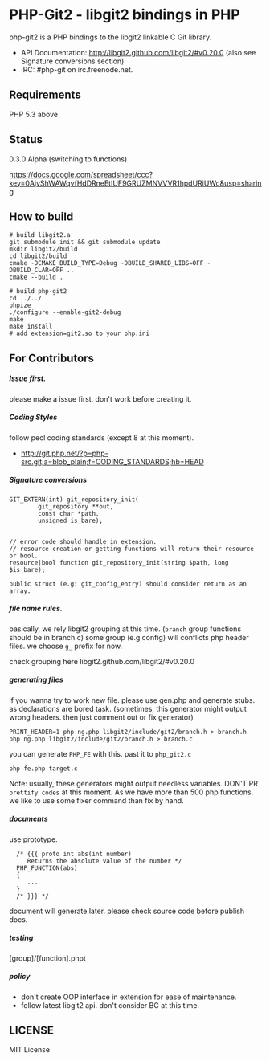# PHP-Git2 - libgit2 bindings in PHP

php-git2 is a PHP bindings to the libgit2 linkable C Git library. 

* API Documentation: http://libgit2.github.com/libgit2/#v0.20.0 (also see Signature conversions section)
* IRC: #php-git on irc.freenode.net.

## Requirements

PHP 5.3 above

## Status

0.3.0 Alpha (switching to functions)

https://docs.google.com/spreadsheet/ccc?key=0AjvShWAWqvfHdDRneEtIUF9GRUZMNVVVR1hpdURiUWc&usp=sharing

## How to build

```
# build libgit2.a
git submodule init && git submodule update
mkdir libgit2/build
cd libgit2/build
cmake -DCMAKE_BUILD_TYPE=Debug -DBUILD_SHARED_LIBS=OFF -DBUILD_CLAR=OFF ..
cmake --build .

# build php-git2
cd ../../
phpize
./configure --enable-git2-debug
make
make install
# add extension=git2.so to your php.ini
```

## For Contributors

##### Issue first.

please make a issue first. don't work before creating it.

##### Coding Styles

follow pecl coding standards (except 8 at this moment).

* http://git.php.net/?p=php-src.git;a=blob_plain;f=CODING_STANDARDS;hb=HEAD

##### Signature conversions

````
GIT_EXTERN(int) git_repository_init(
        git_repository **out,
        const char *path,
        unsigned is_bare);


// error code should handle in extension.
// resource creation or getting functions will return their resource or bool.
resource|bool function git_repository_init(string $path, long $is_bare);

public struct (e.g: git_config_entry) should consider return as an array.
````

##### file name rules.

basically, we rely libgit2 grouping at this time. (`branch` group functions should be in branch.c)
some group (e.g config) will conflicts php header files. we choose `g_` prefix for now.

check grouping here libgit2.github.com/libgit2/#v0.20.0

##### generating files

if you wanna try to work new file. please use gen.php and generate stubs. as declarations are bored task.
(sometimes, this generator might output wrong headers. then just comment out or fix generator)

````
PRINT_HEADER=1 php ng.php libgit2/include/git2/branch.h > branch.h
php ng.php libgit2/include/git2/branch.h > branch.c
````

you can generate `PHP_FE` with this. past it to `php_git2.c`

````
php fe.php target.c
````

Note: usually, these generators might output needless variables. DON'T PR `prettify codes` at this moment.
As we have more than 500 php functions. we like to use some fixer command than fix by hand.

##### documents

use prototype.

```
  /* {{{ proto int abs(int number)
     Returns the absolute value of the number */
  PHP_FUNCTION(abs)
  {
     ...
  }
  /* }}} */
```

document will generate later. please check source code before publish docs.

##### testing

[group]/[function].phpt

##### policy

* don't create OOP interface in extension for ease of maintenance.
* follow latest libgit2 api. don't consider BC at this time.

## LICENSE

MIT License